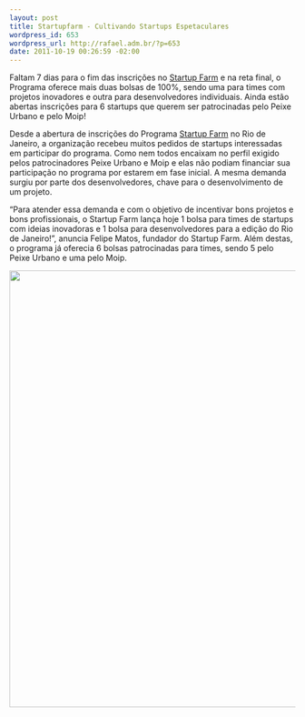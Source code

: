 ```yaml
--- 
layout: post
title: Startupfarm - Cultivando Startups Espetaculares
wordpress_id: 653
wordpress_url: http://rafael.adm.br/?p=653
date: 2011-10-19 00:26:59 -02:00
---
```

Faltam 7 dias para o fim das inscrições no <a href="http://startupfarm.com.br" target="_blank">Startup Farm</a> e na reta final, o Programa oferece mais duas bolsas de 100%, sendo uma para times com projetos inovadores e outra para desenvolvedores individuais. Ainda estão abertas inscrições para 6 startups que querem ser patrocinadas pelo Peixe Urbano e pelo Moip!

Desde a abertura de inscrições do Programa <a href="http://startupfarm.com.br" target="_blank">Startup Farm</a> no Rio de Janeiro, a organização recebeu muitos pedidos de startups interessadas em participar do programa. Como nem todos encaixam no perfil exigido pelos patrocinadores Peixe Urbano e Moip e elas não podiam financiar sua participação no programa por estarem em fase inicial. A mesma demanda surgiu por parte dos desenvolvedores, chave para o desenvolvimento de um projeto.

“Para atender essa demanda e com o objetivo de incentivar bons projetos e bons profissionais, o Startup Farm lança hoje 1 bolsa para times de startups com ideias inovadoras e 1 bolsa para desenvolvedores para a edição do Rio de Janeiro!”, anuncia Felipe Matos, fundador do Startup Farm. Além destas, o programa já oferecia 6 bolsas patrocinadas para times, sendo 5 pelo Peixe Urbano e uma pelo Moip.

<a href="http://startupfarm.com.br" target="_blank"><img src="http://rafael.adm.br/wp-content/uploads/2011/10/2011.10.jpeg" alt="" title="2011.10" width="576" height="768" class="aligncenter size-full wp-image-654" style="border: 0" /></a>
